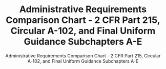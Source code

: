 ---
layout: resources-landing
title: "Administrative Requirements Comparison Chart - 2 CFR Part 215, Circular A-102, and Final Uniform Guidance Subchapters A-E"
subtitle: "Administrative Requirements Comparison Chart - 2 CFR Part 215, Circular A-102, and Final Uniform Guidance Subchapters A-E"
external_link: https://obamawhitehouse.archives.gov/sites/default/files/omb/fedreg/2013/uniform_guidance_administrative_requirements_text_comparison.pdf
filters: federal-financial-assistance uniform-guidance guidance omb 2013
---